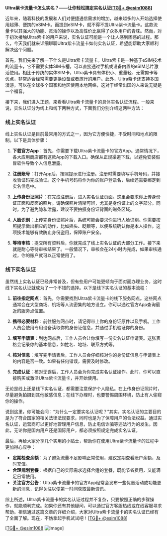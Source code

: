 **Ultra紫卡流量卡怎么实名？——让你轻松搞定实名认证[[TG💪+ @esim1088](https://t.me/s/esim1088)]**

近年来，随着科技的发展和人们对便捷通信需求的增加，越来越多的人开始选择使用超薄、便携的eSIM卡。而提到eSIM卡，就不得不提Ultra紫卡流量卡。这款流量卡以其强大的功能、灵活的操作以及高性价比赢得了众多用户的青睐。然而，对于初次接触Ultra紫卡的用户来说，实名认证可能是一个让人感到困惑的过程。那么，今天我们就来详细聊聊Ultra紫卡流量卡如何实名认证，希望能帮助大家顺利解决这个问题。

首先，我们先来了解一下什么是Ultra紫卡流量卡。Ultra紫卡是一种基于eSIM技术的流量卡，它不需要实体SIM卡槽，可以直接通过手机或设备内置的eSIM芯片激活使用。相比于传统的实体SIM卡，Ultra紫卡具有体积小、重量轻、无需剪卡等优点，非常适合经常需要更换设备或者旅行的用户。此外，Ultra紫卡还支持多国漫游，可以在全球多个国家和地区使用本地网络，这对于经常出国的人来说无疑是一个福音。

接下来，我们进入正题，来看看Ultra紫卡流量卡的具体实名认证流程。一般来说，实名认证分为线上和线下两种方式，下面我们分别介绍这两种方法：

### 线上实名认证

线上实名认证是目前最常用的方式之一，因为它方便快捷，不受时间和地点的限制。以下是具体步骤：

1. **下载官方App**：首先，你需要下载Ultra紫卡流量卡的官方App。通常情况下，各大应用商店都有这款App的下载入口。确保从正规渠道下载，以避免安装假冒软件导致个人信息泄露。

2. **注册账号**：打开App后，按照提示进行注册。注册时需要填写手机号码，并接收验证码完成验证。这个手机号码将作为你的账户登录名，后续还需要绑定到实名信息中。

3. **上传身份证照片**：在完成注册后，进入实名认证页面。这里会要求你上传身份证正面和反面的照片。请确保照片清晰可辨，尤其是身份证上的文字部分。同时，为了避免隐私泄露，建议不要拍摄身份证背面的磁条区域。

4. **人脸识别**：上传完身份证照片后，系统可能会要求你进行人脸识别。你需要按照提示做出相应的动作，比如摇头、眨眼等，以便系统确认你是本人操作。这项技术能够有效防止身份盗用，保障账户安全。

5. **等待审核**：提交所有资料后，你就完成了线上实名认证的大部分工作。接下来就是耐心等待审核结果了。一般情况下，审核会在24小时内完成，如果审核通过，你的账户就可以正常使用了。

### 线下实名认证

虽然线上实名认证已经非常普及，但有些用户可能更倾向于面对面办理业务，这时线下实名认证就成为了一个不错的选择。以下是线下实名认证的基本流程：

1. **前往指定网点**：首先，你需要找到Ultra紫卡流量卡的线下服务网点。这些网点通常会在大型商场、机场等人流密集的地方设立。你可以通过官方App查询最近的服务点位置。

2. **携带必要材料**：前往服务网点时，请记得带上你的身份证原件以及手机。工作人员会使用专用设备读取你的身份证信息，并通过手机验证你的身份。

3. **填写申请表**：到达网点后，工作人员会让你填写一份实名认证申请表。这张表格会记录你的基本信息，如姓名、地址、联系方式等。

4. **核对信息**：填写完申请表后，工作人员会仔细核对你的身份证信息与申请表上的内容是否一致。如果有任何错误，需要及时修改。

5. **完成认证**：核对无误后，工作人员会为你完成实名认证操作。此时，你可以直接购买或激活Ultra紫卡流量卡，并开始使用。

无论是线上还是线下实名认证，都需要注意保护个人隐私。在上传身份证照片时，尽量避免拍摄到其他敏感信息；在线下办理时，也要警惕周围环境，防止有人偷窥你的操作。

说到这里，你可能会问：“为什么一定要实名认证呢？”其实，实名认证的主要目的是为了符合国家的相关法律法规要求，同时也是为了保障用户的合法权益。通过实名认证，运营商可以更好地管理用户信息，防止电信诈骗等违法行为的发生。因此，无论你是国内用户还是国际用户，都必须按照规定完成实名认证。

最后，再给大家分享几个实用的小贴士，帮助你在使用Ultra紫卡流量卡的过程中更加得心应手：

- **定期检查余额**：为了避免流量不足影响正常使用，建议定期查看账户余额，及时充值。
- **合理规划套餐**：根据自己的实际需求选择合适的套餐，既能节省费用，又能满足日常使用。
- **关注官方公告**：Ultra紫卡流量卡的官方App经常会发布一些优惠活动或功能更新的消息，记得关注以便第一时间获取最新资讯。

综上所述，Ultra紫卡流量卡的实名认证过程并不复杂，只要按照正确的步骤操作，就能顺利完成。如果你还有其他疑问，可以通过官方客服热线或在线客服寻求帮助。相信通过这篇文章的详细介绍，大家对Ultra紫卡流量卡的实名认证已经有了全面了解。现在，不妨拿起手机试试吧！[[TG💪+ @esim1088](https://t.me/s/esim1088)]

[[TG💪+ @esim1088](https://t.me/s/esim1088) ![Image](https://i.postimg.cc/4NQfJmqS/Snipaste-2025-05-13-00-14-12.png)]